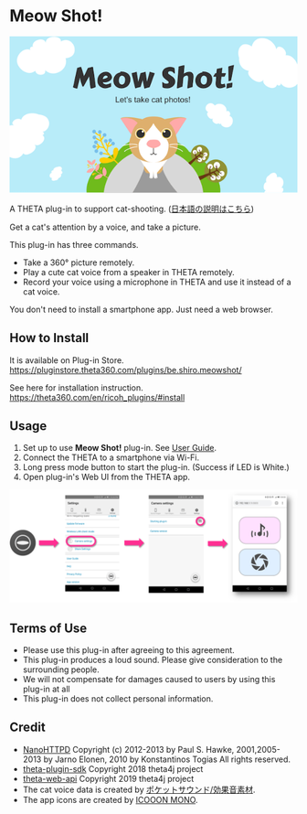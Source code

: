 # Meow Shot!

[![Meow Shot!](images/title.png)](https://pluginstore.theta360.com/plugins/be.shiro.meowshot/)

A THETA plug-in to support cat-shooting. ([日本語の説明はこちら](README.ja.md))

Get a cat's attention by a voice, and take a picture.

This plug-in has three commands.

* Take a 360&deg; picture remotely.
* Play a cute cat voice from a speaker in THETA remotely.
* Record your voice using a microphone in THETA and use it instead of a cat voice.

You don't need to install a smartphone app. Just need a web browser.

## How to Install

It is available on Plug-in Store.
https://pluginstore.theta360.com/plugins/be.shiro.meowshot/

See here for installation instruction.
https://theta360.com/en/ricoh_plugins/#install

## Usage

1. Set up to use **Meow Shot!** plug-in. See [User Guide](https://support.theta360.com/en/manual/v/content/plugin/plugin_02.html).
2. Connect the THETA to a smartphone via Wi-Fi.
3. Long press mode button to start the plug-in. (Success if LED is White.)
4. Open plug-in's Web UI from the THETA app.

![Open Web UI](images/open_web_ui.png)

## Terms of Use

* Please use this plug-in after agreeing to this agreement.
* This plug-in produces a loud sound. Please give consideration to the surrounding people.
* We will not compensate for damages caused to users by using this plug-in at all
* This plug-in does not collect personal information.

## Credit

* [NanoHTTPD](https://github.com/NanoHttpd/nanohttpd) Copyright (c) 2012-2013 by Paul S. Hawke, 2001,2005-2013 by Jarno Elonen, 2010 by Konstantinos Togias All rights reserved.
* [theta-plugin-sdk](https://github.com/theta4j/theta-plugin-sdk) Copyright 2018 theta4j project
* [theta-web-api](https://github.com/theta4j/theta-web-api) Copyright 2019 theta4j project
* The cat voice data is created by [ポケットサウンド/効果音素材](https://pocket-se.info/archives/81/).
* The app icons are created by [ICOOON MONO](http://icooon-mono.com/).
